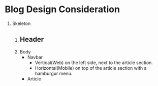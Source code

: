 # Blog Design Consideration

1. Skeleton
   1. Header
      -
   2. Body
      - Navbar
        - Vertical(Web) on the left side, next to the article section.
        - Horizontal(Mobile) on top of the article section with a hamburgur menu.
      - Article
